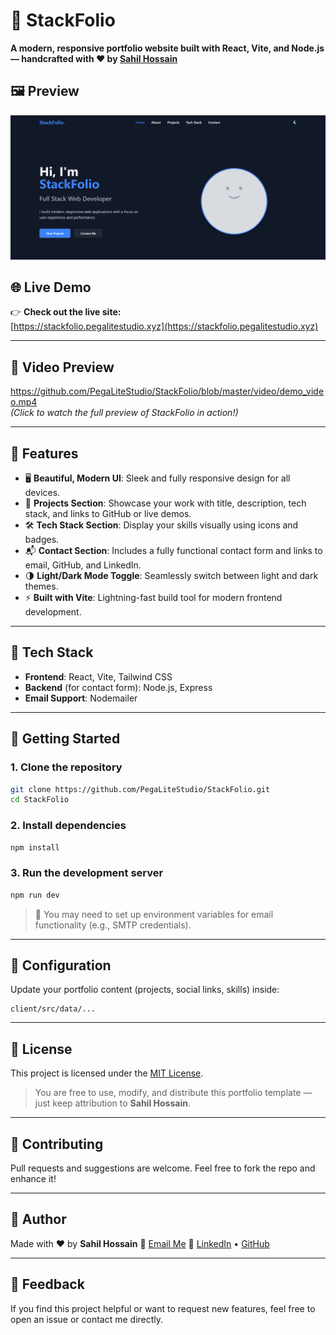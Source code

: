 # 🚀 StackFolio

**A modern, responsive portfolio website built with React, Vite, and Node.js — handcrafted with ❤️ by [Sahil Hossain](https://sahil.pegalitestudio.xyz/)**

## 🖼️ Preview
![StackFolio Banner](/images/img1.png) <!-- Replace with actual banner image -->


## 🌐 Live Demo

👉 **Check out the live site:**  
[https://stackfolio.pegalitestudio.xyz](https://stackfolio.pegalitestudio.xyz)

---

## 🎥 Video Preview

https://github.com/PegaLiteStudio/StackFolio/blob/master/video/demo_video.mp4  
*(Click to watch the full preview of StackFolio in action!)*

---

## 🌟 Features

- 🖥️ **Beautiful, Modern UI**: Sleek and fully responsive design for all devices.
- 📁 **Projects Section**: Showcase your work with title, description, tech stack, and links to GitHub or live demos.
- 🛠️ **Tech Stack Section**: Display your skills visually using icons and badges.
- 📬 **Contact Section**: Includes a fully functional contact form and links to email, GitHub, and LinkedIn.
- 🌗 **Light/Dark Mode Toggle**: Seamlessly switch between light and dark themes.
- ⚡ **Built with Vite**: Lightning-fast build tool for modern frontend development.

---

## 🧰 Tech Stack

- **Frontend**: React, Vite, Tailwind CSS
- **Backend** (for contact form): Node.js, Express
- **Email Support**: Nodemailer 

---

## 📂 Getting Started

### 1. Clone the repository
```bash
git clone https://github.com/PegaLiteStudio/StackFolio.git
cd StackFolio
````

### 2. Install dependencies

```bash
npm install
```

### 3. Run the development server

```bash
npm run dev
```

> 🔧 You may need to set up environment variables for email functionality (e.g., SMTP credentials).

---

## 🔧 Configuration

Update your portfolio content (projects, social links, skills) inside:

```
client/src/data/...
```

---

## 📄 License

This project is licensed under the [MIT License](./LICENSE).

> You are free to use, modify, and distribute this portfolio template — just keep attribution to **Sahil Hossain**.

---

## 🙌 Contributing

Pull requests and suggestions are welcome. Feel free to fork the repo and enhance it!

---

## 👤 Author

Made with ❤️ by **Sahil Hossain**
📧 [Email Me](mailto:sahilthegeek999@gmail.com)
🔗 [LinkedIn](https://linkedin.com/in/sahilthegeek) • [GitHub](https://github.com/PegaLiteStudio/)

---

## 💬 Feedback

If you find this project helpful or want to request new features, feel free to open an issue or contact me directly.


